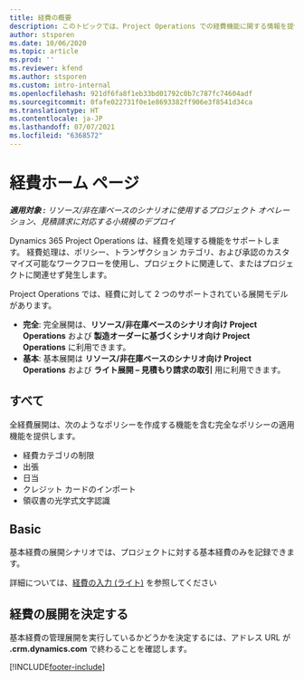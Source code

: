 ```yaml
---
title: 経費の概要
description: このトピックでは、Project Operations での経費機能に関する情報を提供します。
author: stsporen
ms.date: 10/06/2020
ms.topic: article
ms.prod: ''
ms.reviewer: kfend
ms.author: stsporen
ms.custom: intro-internal
ms.openlocfilehash: 921df6fa8f1eb33bd01792c0b7c787fc74604adf
ms.sourcegitcommit: 0fafe022731f0e1e8693382ff906e3f8541d34ca
ms.translationtype: HT
ms.contentlocale: ja-JP
ms.lasthandoff: 07/07/2021
ms.locfileid: "6368572"
---
```

# <a name="expense-home-page"></a>経費ホーム ページ

_**適用対象 :** リソース/非在庫ベースのシナリオに使用するプロジェクト オペレーション、見積請求に対応する小規模のデプロイ_


Dynamics 365 Project Operations は、経費を処理する機能をサポートします。 経費処理は、ポリシー、トランザクション カテゴリ、および承認のカスタマイズ可能なワークフローを使用し、プロジェクトに関連して、またはプロジェクトに関連せず発生します。

Project Operations では、経費に対して 2 つのサポートされている展開モデルがあります。 

- **完全**: 完全展開は、**リソース/非在庫ベースのシナリオ向け Project Operations** および **製造オーダーに基づくシナリオ向け Project Operations** に利用できます。
- **基本**: 基本展開は **リソース/非在庫ベースのシナリオ向け Project Operations** および **ライト展開 – 見積もり請求の取引** 用に利用できます。

## <a name="full"></a>すべて 
全経費展開は、次のようなポリシーを作成する機能を含む完全なポリシーの適用機能を提供します。

  - 経費カテゴリの制限
  - 出張
  - 日当
  - クレジット カードのインポート
  - 領収書の光学式文字認識

## <a name="basic"></a>Basic 
基本経費の展開シナリオでは、プロジェクトに対する基本経費のみを記録できます。 

詳細については、[経費の入力 (ライト)](basic-expense.md) を参照してください

## <a name="determine-your-expense-deployment"></a>経費の展開を決定する
基本経費の管理展開を実行しているかどうかを決定するには、アドレス URL が **.crm.dynamics.com** で終わることを確認します。 


[!INCLUDE[footer-include](../includes/footer-banner.md)]